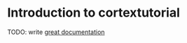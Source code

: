 # Introduction to cortextutorial

TODO: write [great documentation](http://jacobian.org/writing/what-to-write/)
